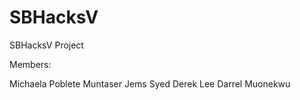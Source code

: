 # SBHacksV

SBHacksV Project

Members:

Michaela Poblete
Muntaser Jems Syed
Derek Lee
Darrel Muonekwu
